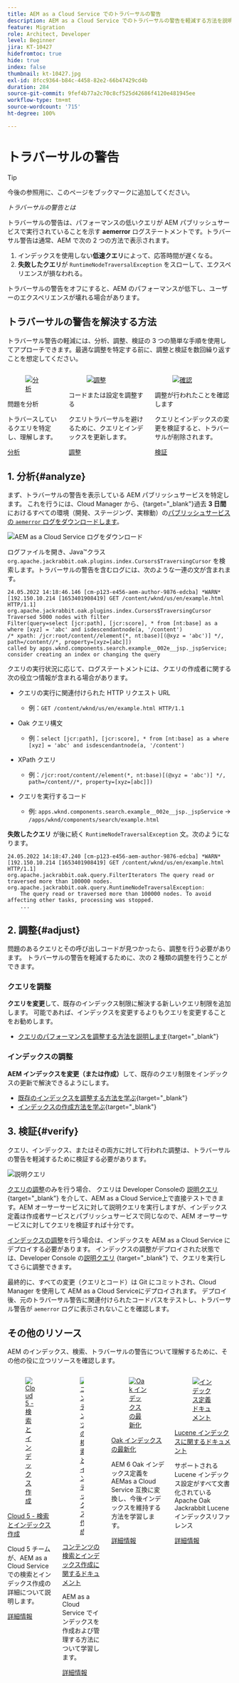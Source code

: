 ```yaml
---
title: AEM as a Cloud Service でのトラバーサルの警告
description: AEM as a Cloud Service でのトラバーサルの警告を軽減する方法を説明します。
feature: Migration
role: Architect, Developer
level: Beginner
jira: KT-10427
hidefromtoc: true
hide: true
index: false
thumbnail: kt-10427.jpg
exl-id: 8fcc9364-b84c-4458-82e2-66b47429cd4b
duration: 284
source-git-commit: 9fef4b77a2c70c8cf525d42686f4120e481945ee
workflow-type: tm+mt
source-wordcount: '715'
ht-degree: 100%

---
```


# トラバーサルの警告

>[!TIP]
>今後の参照用に、このページをブックマークに追加してください。

_トラバーサルの警告とは_

トラバーサルの警告は、パフォーマンスの低いクエリが AEM パブリッシュサービスで実行されていることを示す __aemerror__ ログステートメントです。トラバーサル警告は通常、AEM で次の 2 つの方法で表示されます。

1. インデックスを使用しない&#x200B;__低速クエリ__&#x200B;によって、応答時間が遅くなる。
1. __失敗したクエリ__&#x200B;が `RuntimeNodeTraversalException` をスローして、エクスペリエンスが損なわれる。

トラバーサルの警告をオフにすると、AEM のパフォーマンスが低下し、ユーザーのエクスペリエンスが壊れる場合があります。

## トラバーサルの警告を解決する方法

トラバーサル警告の軽減には、分析、調整、検証の 3 つの簡単な手順を使用してアプローチできます。最適な調整を特定する前に、調整と検証を数回繰り返すことを想定してください。

<div class="columns is-multiline">

<!-- Analyze -->
<div class="column is-half-tablet is-half-desktop is-one-third-widescreen" aria-label="Analyze" tabindex="0">
   <div class="x-card">
       <div class="card-image">
           <figure class="image is-16by9">
               <a href="#analyze" title="分析" tabindex="-1">
                   <img class="is-bordered-r-small" src="./assets/traversals/1-analyze.png" alt="分析">
               </a>
           </figure>
       </div>
       <div class="card-content is-padded-small">
           <div class="content">
                <p class="headline is-size-5 has-text-weight-bold">問題を分析</p>
               <p class="is-size-6">トラバースしているクエリを特定し、理解します。</p>
               <a href="#analyze" class="spectrum-Button spectrum-Button--outline spectrum-Button--primary spectrum-Button--sizeM">
                   <span class="spectrum-Button-label has-no-wrap has-text-weight-bold">分析</span>
               </a>
           </div>
       </div>
   </div>
</div>

<!-- Adjust -->
<div class="column is-half-tablet is-half-desktop is-one-third-widescreen" aria-label="Adjust" tabindex="0">
   <div class="x-card">
       <div class="card-image">
           <figure class="image is-16by9">
               <a href="#adjust" title="調整" tabindex="-1">
                   <img class="is-bordered-r-small" src="./assets/traversals/2-adjust.png" alt="調整">
               </a>
           </figure>
       </div>
       <div class="card-content is-padded-small">
           <div class="content">
                <p class="headline is-size-5 has-text-weight-bold">コードまたは設定を調整する</p>
               <p class="is-size-6">クエリトラバーサルを避けるために、クエリとインデックスを更新します。</p>
               <a href="#adjust" class="spectrum-Button spectrum-Button--outline spectrum-Button--primary spectrum-Button--sizeM">
                   <span class="spectrum-Button-label has-no-wrap has-text-weight-bold">調整</span>
               </a>
           </div>
       </div>
   </div>
</div>

<!-- Verify -->
<div class="column is-half-tablet is-half-desktop is-one-third-widescreen" aria-label="Verify" tabindex="0">
   <div class="x-card">
       <div class="card-image">
           <figure class="image is-16by9">
               <a href="#verify" title="確認" tabindex="-1">
                   <img class="is-bordered-r-small" src="./assets/traversals/3-verify.png" alt="確認">
               </a>
           </figure>
       </div>
       <div class="card-content is-padded-small">
           <div class="content">
                <p class="headline is-size-5 has-text-weight-bold">調整が行われたことを確認します</p>                       
               <p class="is-size-6">クエリとインデックスの変更を検証すると、トラバーサルが削除されます。</p>
               <a href="#verify" class="spectrum-Button spectrum-Button--outline spectrum-Button--primary spectrum-Button--sizeM">
                   <span class="spectrum-Button-label has-no-wrap has-text-weight-bold">検証</span>
               </a>
           </div>
       </div>
   </div>
</div>

</div>

## 1. 分析{#analyze}

まず、トラバーサルの警告を表示している AEM パブリッシュサービスを特定します。 これを行うには、Cloud Manager から、{target="_blank"}過去 __3 日間__&#x200B;におけるすべての環境（開発、ステージング、実稼動）の[パブリッシュサービスの `aemerror` ログをダウンロードします](https://experienceleague.adobe.com/docs/experience-manager-learn/cloud-service/debugging/debugging-aem-as-a-cloud-service/logs.html#cloud-manager?lang=ja)。

![AEM as a Cloud Service ログをダウンロード](./assets/traversals/download-logs.jpg)

ログファイルを開き、Java™クラス `org.apache.jackrabbit.oak.plugins.index.Cursors$TraversingCursor` を検索します。トラバーサルの警告を含むログには、次のような一連の文が含まれます。

```log
24.05.2022 14:18:46.146 [cm-p123-e456-aem-author-9876-edcba] *WARN* [192.150.10.214 [1653401908419] GET /content/wknd/us/en/example.html HTTP/1.1] 
org.apache.jackrabbit.oak.plugins.index.Cursors$TraversingCursor Traversed 5000 nodes with filter 
Filter(query=select [jcr:path], [jcr:score], * from [nt:base] as a where [xyz] = 'abc' and isdescendantnode(a, '/content') 
/* xpath: /jcr:root/content//element(*, nt:base)[(@xyz = 'abc')] */, path=/content//*, property=[xyz=[abc]]) 
called by apps.wknd.components.search.example__002e__jsp._jspService; 
consider creating an index or changing the query
```

クエリの実行状況に応じて、ログステートメントには、クエリの作成者に関する次の役立つ情報が含まれる場合があります。

+ クエリの実行に関連付けられた HTTP リクエスト URL

   + 例：`GET /content/wknd/us/en/example.html HTTP/1.1`

+ Oak クエリ構文

   + 例：`select [jcr:path], [jcr:score], * from [nt:base] as a where [xyz] = 'abc' and isdescendantnode(a, '/content')`

+ XPath クエリ

   + 例：`/jcr:root/content//element(*, nt:base)[(@xyz = 'abc')] */, path=/content//*, property=[xyz=[abc]])`

+ クエリを実行するコード

   + 例:  `apps.wknd.components.search.example__002e__jsp._jspService` → `/apps/wknd/components/search/example.html`

__失敗したクエリ__ が後に続く `RuntimeNodeTraversalException` 文。次のようになります。

```log
24.05.2022 14:18:47.240 [cm-p123-e456-aem-author-9876-edcba] *WARN* [192.150.10.214 [1653401908419] GET /content/wknd/us/en/example.html HTTP/1.1] 
org.apache.jackrabbit.oak.query.FilterIterators The query read or traversed more than 100000 nodes.
org.apache.jackrabbit.oak.query.RuntimeNodeTraversalException: 
    The query read or traversed more than 100000 nodes. To avoid affecting other tasks, processing was stopped.
    ...
```

## 2. 調整{#adjust}

問題のあるクエリとその呼び出しコードが見つかったら、調整を行う必要があります。 トラバーサルの警告を軽減するために、次の 2 種類の調整を行うことができます。

### クエリを調整

__クエリを変更__&#x200B;して、既存のインデックス制限に解決する新しいクエリ制限を追加します。 可能であれば、インデックスを変更するよりもクエリを変更することをお勧めします。

+ [クエリのパフォーマンスを調整する方法を説明します](https://experienceleague.adobe.com/docs/experience-manager-65/developing/bestpractices/troubleshooting-slow-queries.html#query-performance-tuning?lang=ja){target="_blank"}

### インデックスの調整

__AEM インデックスを変更（または作成）__&#x200B;して、既存のクエリ制限をインデックスの更新で解決できるようにします。

+ [既存のインデックスを調整する方法を学ぶ](https://experienceleague.adobe.com/docs/experience-manager-65/developing/bestpractices/troubleshooting-slow-queries.html#query-performance-tuning?lang=ja){target="_blank"}
+ [インデックスの作成方法を学ぶ](https://experienceleague.adobe.com/docs/experience-manager-65/developing/bestpractices/troubleshooting-slow-queries.html#create-a-new-index?lang=ja){target="_blank"}

## 3. 検証{#verify}

クエリ、インデックス、またはその両方に対して行われた調整は、トラバーサルの警告を軽減するために検証する必要があります。

![説明クエリ](./assets/traversals/verify.gif)

 [クエリの調整](#adjust-the-query)のみを行う場合、 クエリは Developer Consoleの [説明クエリ ](https://experienceleague.adobe.com/docs/experience-manager-learn/cloud-service/debugging/debugging-aem-as-a-cloud-service/developer-console.html?lang=ja#queries){target="_blank"} を介して、AEM as a Cloud Service上で直接テストできます。AEM オーサーサービスに対して説明クエリを実行しますが、インデックス定義は作成者サービスとパブリッシュサービスで同じなので、AEM オーサーサービスに対してクエリを検証すれば十分です。

[インデックスの調整](#adjust-the-index)を行う場合は、インデックスを AEM as a Cloud Service にデプロイする必要があります。 インデックスの調整がデプロイされた状態では、Developer Console の[説明クエリ](https://experienceleague.adobe.com/docs/experience-manager-learn/cloud-service/debugging/debugging-aem-as-a-cloud-service/developer-console.html?lang=ja#queries) {target="_blank"} で、クエリを実行してさらに調整できます。

最終的に、すべての変更（クエリとコード）は Git にコミットされ、Cloud Manager を使用して AEM as a Cloud Serviceにデプロイされます。 デプロイ後、元のトラバーサル警告に関連付けられたコードパスをテストし、トラバーサル警告が `aemerror` ログに表示されないことを確認します。

## その他のリソース

AEM のインデックス、検索、トラバーサルの警告について理解するために、その他の役に立つリソースを確認します。

<div class="columns is-multiline">

<!-- Cloud 5 - Search &amp; Indexing -->
<div class="column is-half-tablet is-half-desktop is-one-third-widescreen" aria-label="Cloud 5 - Search &amp; Indexing" tabindex="0">
   <div class="card">
       <div class="card-image">
           <figure class="image is-16by9">
               <a href="https://experienceleague.adobe.com/docs/experience-manager-learn/cloud-service/expert-resources/cloud-5/cloud5-aem-search-and-indexing.html?lang=ja" title="Cloud 5 - 検索とインデックス作成" tabindex="-1"><img class="is-bordered-r-small" src="../../../expert-resources/cloud-5/imgs/009-thumb.png" alt="Cloud 5 - 検索とインデックス作成"></a>
           </figure>
       </div>
       <div class="card-content is-padded-small">
           <div class="content">
               <p class="headline is-size-6 has-text-weight-bold"><a href="https://experienceleague.adobe.com/docs/experience-manager-learn/cloud-service/expert-resources/cloud-5/cloud5-aem-search-and-indexing.html?lang=ja" title="Cloud 5 - 検索とインデックス作成">Cloud 5 - 検索とインデックス作成</a></p>
               <p class="is-size-6">Cloud 5 チームが、AEM as a Cloud Service での検索とインデックス作成の詳細について説明します。</p>
               <a href="https://experienceleague.adobe.com/docs/experience-manager-learn/cloud-service/expert-resources/cloud-5/cloud5-aem-search-and-indexing.html?lang=ja" class="spectrum-Button spectrum-Button--outline spectrum-Button--primary spectrum-Button--sizeM">
                   <span class="spectrum-Button-label has-no-wrap has-text-weight-bold">詳細情報</span>
               </a>
           </div>
       </div>
   </div>
</div>

<!-- Content Search and Indexing -->
<div class="column is-half-tablet is-half-desktop is-one-third-widescreen" aria-label="Content Search and Indexing
" tabindex="0">
   <div class="card">
       <div class="card-image">
           <figure class="image is-16by9">
               <a href="https://experienceleague.adobe.com/docs/experience-manager-cloud-service/content/operations/indexing.html?lang=ja" title="コンテンツの検索とインデックス作成" tabindex="-1">
                   <img class="is-bordered-r-small" src="./assets/traversals/resources--docs.png" alt="コンテンツの検索とインデックス作成">
               </a>
           </figure>
       </div>
       <div class="card-content is-padded-small">
           <div class="content">
               <p class="headline is-size-6 has-text-weight-bold"><a href="https://experienceleague.adobe.com/docs/experience-manager-cloud-service/content/operations/indexing.html?lang=ja" title="コンテンツの検索とインデックス作成">コンテンツの検索とインデックス作成に関するドキュメント</a></p>
               <p class="is-size-6">AEM as a Cloud Service でインデックスを作成および管理する方法について学習します。</p>
               <a href="https://experienceleague.adobe.com/docs/experience-manager-cloud-service/content/operations/indexing.html?lang=ja" class="spectrum-Button spectrum-Button--outline spectrum-Button--primary spectrum-Button--sizeM">
                   <span class="spectrum-Button-label has-no-wrap has-text-weight-bold">詳細情報</span>
               </a>
           </div>
       </div>
   </div>
</div>

<!-- Modernizing your Oak indexes -->
<div class="column is-half-tablet is-half-desktop is-one-third-widescreen" aria-label="Modernizing your Oak indexes" tabindex="0">
   <div class="card">
       <div class="card-image">
           <figure class="image is-16by9">
               <a href="https://experienceleague.adobe.com/docs/experience-manager-learn/cloud-service/migration/moving-to-aem-as-a-cloud-service/search-and-indexing.html?lang=ja" title="Oak インデックスの最新化" tabindex="-1">
                   <img class="is-bordered-r-small" src="./assets/traversals/resources--aem-experts-series.png" alt="Oak インデックスの最新化">
               </a>
           </figure>
       </div>
       <div class="card-content is-padded-small">
           <div class="content">
               <p class="headline is-size-6 has-text-weight-bold"><a href="https://experienceleague.adobe.com/docs/experience-manager-learn/cloud-service/migration/moving-to-aem-as-a-cloud-service/search-and-indexing.html?lang=ja" title="Oak インデックスの最新化">Oak インデックスの最新化</a></p>
               <p class="is-size-6">AEM 6 Oak インデックス定義を AEMas a Cloud Service 互換に変換し、今後インデックスを維持する方法を学習します。</p>
               <a href="https://experienceleague.adobe.com/docs/experience-manager-learn/cloud-service/migration/moving-to-aem-as-a-cloud-service/search-and-indexing.html?lang=ja" class="spectrum-Button spectrum-Button--outline spectrum-Button--primary spectrum-Button--sizeM">
                   <span class="spectrum-Button-label has-no-wrap has-text-weight-bold">詳細情報</span>
               </a>
           </div>
       </div>
   </div>
</div>

<!-- Index definition documentation -->
<div class="column is-half-tablet is-half-desktop is-one-third-widescreen" aria-label="Index definition documentation" tabindex="0">
   <div class="card">
       <div class="card-image">
           <figure class="image is-16by9">
               <a href="https://jackrabbit.apache.org/oak/docs/query/lucene.html" title="インデックス定義ドキュメント" tabindex="-1">
                   <img class="is-bordered-r-small" src="./assets/traversals/resources--oak-docs.png" alt="インデックス定義ドキュメント">
               </a>
           </figure>
       </div>
       <div class="card-content is-padded-small">
           <div class="content">
               <p class="headline is-size-6 has-text-weight-bold"><a href="https://jackrabbit.apache.org/oak/docs/query/lucene.html" title="インデックス定義ドキュメント">Lucene インデックスに関するドキュメント</a></p>
               <p class="has-ellipsis is-size-6">サポートされる Lucene インデックス設定がすべて文書化されている Apache Oak Jackrabbit Lucene インデックスリファレンス</p>
               <a href="https://jackrabbit.apache.org/oak/docs/query/lucene.html" class="spectrum-Button spectrum-Button--outline spectrum-Button--primary spectrum-Button--sizeM">
                   <span class="spectrum-Button-label has-no-wrap has-text-weight-bold">詳細情報</span>
               </a>
           </div>
       </div>
   </div>
</div>

</div>
